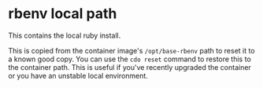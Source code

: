 # rbenv local path

This contains the local ruby install.

This is copied from the container image's `/opt/base-rbenv` path to reset it to
a known good copy. You can use the `cdo reset` command to restore this to the
container path. This is useful if you've recently upgraded the container or you
have an unstable local environment.
